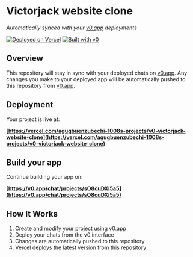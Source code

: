 # Victorjack website clone

*Automatically synced with your [v0.app](https://v0.app) deployments*

[![Deployed on Vercel](https://img.shields.io/badge/Deployed%20on-Vercel-black?style=for-the-badge&logo=vercel)](https://vercel.com/agugbuenzubechi-1008s-projects/v0-victorjack-website-clone)
[![Built with v0](https://img.shields.io/badge/Built%20with-v0.app-black?style=for-the-badge)](https://v0.app/chat/projects/sO8cuDXi5a5)

## Overview

This repository will stay in sync with your deployed chats on [v0.app](https://v0.app).
Any changes you make to your deployed app will be automatically pushed to this repository from [v0.app](https://v0.app).

## Deployment

Your project is live at:

**[https://vercel.com/agugbuenzubechi-1008s-projects/v0-victorjack-website-clone](https://vercel.com/agugbuenzubechi-1008s-projects/v0-victorjack-website-clone)**

## Build your app

Continue building your app on:

**[https://v0.app/chat/projects/sO8cuDXi5a5](https://v0.app/chat/projects/sO8cuDXi5a5)**

## How It Works

1. Create and modify your project using [v0.app](https://v0.app)
2. Deploy your chats from the v0 interface
3. Changes are automatically pushed to this repository
4. Vercel deploys the latest version from this repository
